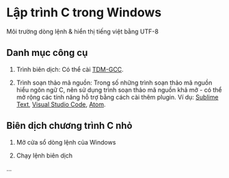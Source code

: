 # Lập trình C trong Windows
Môi trường dòng lệnh & hiển thị tiếng việt bằng UTF-8


## Danh mục công cụ

1. Trình biên dịch: Có thể cài [TDM-GCC](https://jmeubank.github.io/tdm-gcc/).

2. Trình soạn thảo mã nguồn:
Trong số những trình soạn thảo mã nguồn hiểu ngôn ngữ C, nên sử dụng trình soạn thảo mã nguồn khả mở - có thể mở rộng các tính năng hỗ trợ bằng cách cài thêm plugin.
Ví dụ: [Sublime Text](https://www.sublimetext.com/), [Visual Studio Code](https://code.visualstudio.com/), [Atom](https://atom.io/).

## Biên dịch chương trình C nhỏ

1. Mở cửa sổ dòng lệnh của Windows

2. Chạy lệnh biên dịch

...
